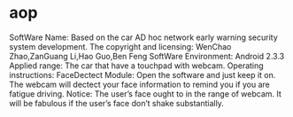 aop
===
SoftWare Name:
  Based on the car AD hoc network early warning security system development.
The copyright and licensing:
	WenChao Zhao,ZanGuang Li,Hao Guo,Ben Feng
SoftWare Environment:
	Android 2.3.3
Applied range:
	The car that have a touchpad with webcam.
Operating instructions:
	FaceDectect Module:
Open the software and just keep it on.
The webcam will dectect your face information to remind you if you are fatigue driving.
Notice:
The user’s face ought to in the range of webcam.
It will be fabulous if the user’s face don’t shake substantially.  
